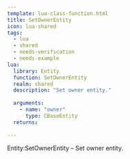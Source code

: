 ```yaml
---
template: lua-class-function.html
title: SetOwnerEntity
icon: lua-shared
tags:
  - lua
  - shared
  - needs-verification
  - needs-example
lua:
  library: Entity
  function: SetOwnerEntity
  realm: shared
  description: "Set owner entity."
  
  arguments:
    - name: "owner"
      type: CBaseEntity
  returns:
    
---
```


<div class="lua__search__keywords">
Entity:SetOwnerEntity &#x2013; Set owner entity.
</div>
